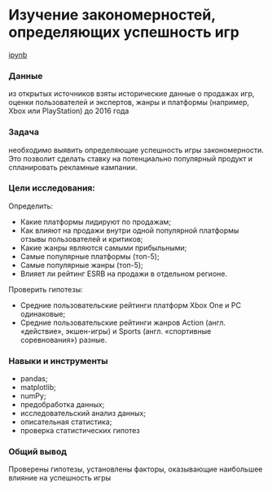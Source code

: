 # Изучение закономерностей, определяющих успешность игр

[ipynb](games.ipynb)


### Данные
из открытых источников взяты исторические данные о продажах игр, оценки пользователей и экспертов, жанры и платформы (например, Xbox или PlayStation) до 2016 года


### Задача
необходимо выявить определяющие успешность игры закономерности. Это позволит сделать ставку на потенциально популярный продукт и спланировать рекламные кампании.

### Цели исследования:
Определить:

- Какие платформы лидируют по продажам;
- Как влияют на продажи внутри одной популярной платформы отзывы пользователей и критиков;
- Какие жанры являются самыми прибыльными;
- Самые популярные платформы (топ-5);
- Самые популярные жанры (топ-5);
- Влияет ли рейтинг ESRB на продажи в отдельном регионе.

Проверить гипотезы:

* Средние пользовательские рейтинги платформ Xbox One и PC одинаковые;
* Средние пользовательские рейтинги жанров Action (англ. «действие», экшен-игры) и Sports (англ. «спортивные соревнования») разные.

### Навыки и инструменты
* pandas;
* matplotlib;
* numPy;
* предобработка данных;
* исследовательский анализ данных;
* описательная статистика;
*  проверка статистических гипотез

### Общий вывод
Проверены гипотезы, установлены факторы, оказывающие наибольшее влияние на успешность игры
